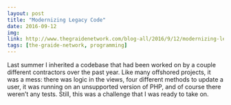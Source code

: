 ```yaml
---
layout: post
title: "Modernizing Legacy Code"
date: 2016-09-12
img: 
link: http://www.thegraidenetwork.com/blog-all/2016/9/12/modernizing-legacy-code-at-the-graide-network
tags: [the-graide-network, programming]
---
```

Last summer I inherited a codebase that had been worked on by a couple different contractors over the past year. Like many offshored projects, it was a mess: there was logic in the views, four different methods to update a user, it was running on an unsupported version of PHP, and of course there weren’t any tests. Still, this was a challenge that I was ready to take on.
